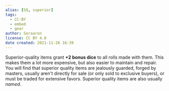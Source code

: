```yaml
---
alias: [SQ, superior]
tags:
  - CC-BY
  - embed
  - gear
author: Seraaron
license: CC BY 4.0
date created: 2021-11-26 16:39
---
```


Superior-quality items grant **+2 bonus dice** to all rolls made with them. This makes them a lot more expensive, but also easier to maintain and repair. You will find that superior quality items are jealously guarded, forged by masters, usually aren't directly for sale (or only sold to exclusive buyers), or must be traded for extensive favors. Superior quality items are also usually *named*.